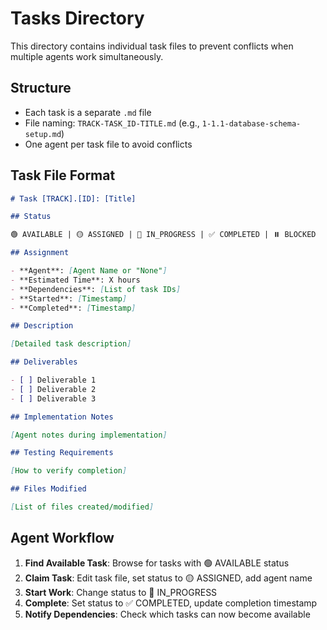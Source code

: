 # Tasks Directory

This directory contains individual task files to prevent conflicts when multiple agents work simultaneously.

## Structure

- Each task is a separate `.md` file
- File naming: `TRACK-TASK_ID-TITLE.md` (e.g., `1-1.1-database-schema-setup.md`)
- One agent per task file to avoid conflicts

## Task File Format

```markdown
# Task [TRACK].[ID]: [Title]

## Status

🟢 AVAILABLE | 🟡 ASSIGNED | 🔵 IN_PROGRESS | ✅ COMPLETED | ⏸️ BLOCKED

## Assignment

- **Agent**: [Agent Name or "None"]
- **Estimated Time**: X hours
- **Dependencies**: [List of task IDs]
- **Started**: [Timestamp]
- **Completed**: [Timestamp]

## Description

[Detailed task description]

## Deliverables

- [ ] Deliverable 1
- [ ] Deliverable 2
- [ ] Deliverable 3

## Implementation Notes

[Agent notes during implementation]

## Testing Requirements

[How to verify completion]

## Files Modified

[List of files created/modified]
```

## Agent Workflow

1. **Find Available Task**: Browse for tasks with 🟢 AVAILABLE status
2. **Claim Task**: Edit task file, set status to 🟡 ASSIGNED, add agent name
3. **Start Work**: Change status to 🔵 IN_PROGRESS
4. **Complete**: Set status to ✅ COMPLETED, update completion timestamp
5. **Notify Dependencies**: Check which tasks can now become available

